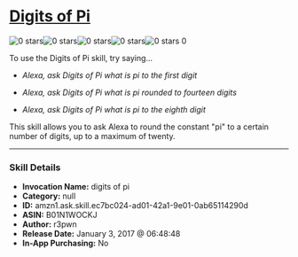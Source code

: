 # [Digits of Pi](http://alexa.amazon.com/#skills/amzn1.ask.skill.ec7bc024-ad01-42a1-9e01-0ab65114290d)
![0 stars](../../images/ic_star_border_black_18dp_1x.png)![0 stars](../../images/ic_star_border_black_18dp_1x.png)![0 stars](../../images/ic_star_border_black_18dp_1x.png)![0 stars](../../images/ic_star_border_black_18dp_1x.png)![0 stars](../../images/ic_star_border_black_18dp_1x.png) 0

To use the Digits of Pi skill, try saying...

* *Alexa, ask Digits of Pi what is pi to the first digit*

* *Alexa, ask Digits of Pi what is pi rounded to fourteen digits*

* *Alexa, ask Digits of Pi what is pi to the eighth digit*

This skill allows you to ask Alexa to round the constant "pi" to a certain number of digits, up to a maximum of twenty.

***

### Skill Details

* **Invocation Name:** digits of pi
* **Category:** null
* **ID:** amzn1.ask.skill.ec7bc024-ad01-42a1-9e01-0ab65114290d
* **ASIN:** B01N1WOCKJ
* **Author:** r3pwn
* **Release Date:** January 3, 2017 @ 06:48:48
* **In-App Purchasing:** No

